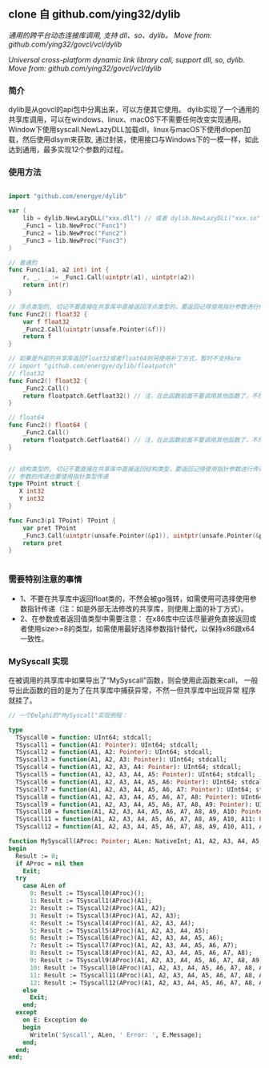 ## clone 自 github.com/ying32/dylib

*通用的跨平台动态连接库调用, 支持 dll、so、dylib。 Move from: github.com/ying32/govcl/vcl/dylib*  

*Universal cross-platform dynamic link library call, support dll, so, dylib. Move from: github.com/ying32/govcl/vcl/dylib*   

### 简介

dylib是从govcl的api包中分离出来，可以方便其它使用。
dylib实现了一个通用的共享库调用，可以在windows、linux、macOS下不需要任何改变实现通用。
Window下使用syscall.NewLazyDLL加载dll，linux与macOS下使用dlopen加载，然后使用dlsym来获取,
通过封装，使用接口与Windows下的一模一样，如此达到通用，最多实现12个参数的过程。

### 使用方法

```go

import "github.com/energye/dylib"

var (
    lib = dylib.NewLazyDLL("xxx.dll") // 或者 dylib.NewLazyDLL("xxx.so") 或者 dylib.NewLazyDLL("xxx.dylib")
    _Func1 = lib.NewProc("Func1") 
    _Func2 = lib.NewProc("Func2") 
    _Func3 = lib.NewProc("Func3") 
)

// 普通的
func Func1(a1, a2 int) int {
    r, _, _ := _Func1.Call(uintptr(a1), uintptr(a2))
    return int(r)
}

// 浮点类型的, 切记不要直接在共享库中直接返回浮点类型的，要返回记得使用指针参数进行传递
func Func2() float32 {
    var f float32
    _Func2.Call(uintptr(unsafe.Pointer(&f)))
    return f
}

// 如果是外部的共享库返回float32或者float64则另使用补丁方式，暂时不支持arm
// import "github.com/energye/dylib/floatpatch"
// float32
func Func2() float32 {
    _Func2.Call()  
    return floatpatch.Getfloat32() // 注，在此函数前面不要调用其他函数了，不然就获取不到结果
}

// float64
func Func2() float64 {
    _Func2.Call()  
    return floatpatch.Getfloat64() // 注，在此函数前面不要调用其他函数了，不然就获取不到结果
}


// 结构类型的, 切记不要直接在共享库中直接返回结构类型，要返回记得使用指针参数进行传递
// 参数的传递也要使用指针类型传递
type TPoint struct {
   X int32
   Y int32
}

func Func3(p1 TPoint) TPoint {
    var pret TPoint
    _Func3.Call(uintptr(unsafe.Pointer(&p1)), uintptr(unsafe.Pointer(&pret)))
    return pret
}



```  

### 需要特别注意的事情   

* 1、不要在共享库中返回float类的，不然会被go强转，如需使用可选择使用参数指针传递（注：如是外部无法修改的共享库，则使用上面的补丁方式）。    
* 2、在参数或者返回值类型中需要注意： 在x86库中应该尽量避免直接返回或者使用size>=8的类型，如需使用最好选择参数指针替代，以保持x86跟x64一致性。  



### MySyscall 实现 
在被调用的共享库中如果导出了“MySyscall”函数，则会使用此函数来call， 一般导出此函数的目的是为了在共享库中捕获异常，不然一但共享库中出现异常
程序就挂了。

```pascal
// 一个Delphi的"MySyscall"实现例程：

type
  TSyscall0 = function: UInt64; stdcall;
  TSyscall1 = function(A1: Pointer): UInt64; stdcall;
  TSyscall2 = function(A1, A2: Pointer): UInt64; stdcall;
  TSyscall3 = function(A1, A2, A3: Pointer): UInt64; stdcall;
  TSyscall4 = function(A1, A2, A3, A4: Pointer): UInt64; stdcall;
  TSyscall5 = function(A1, A2, A3, A4, A5: Pointer): UInt64; stdcall;
  TSyscall6 = function(A1, A2, A3, A4, A5, A6: Pointer): UInt64; stdcall;
  TSyscall7 = function(A1, A2, A3, A4, A5, A6, A7: Pointer): UInt64; stdcall;
  TSyscall8 = function(A1, A2, A3, A4, A5, A6, A7, A8: Pointer): UInt64; stdcall;
  TSyscall9 = function(A1, A2, A3, A4, A5, A6, A7, A8, A9: Pointer): UInt64; stdcall;
  TSyscall10 = function(A1, A2, A3, A4, A5, A6, A7, A8, A9, A10: Pointer): UInt64; stdcall;
  TSyscall11 = function(A1, A2, A3, A4, A5, A6, A7, A8, A9, A10, A11: Pointer): UInt64; stdcall;
  TSyscall12 = function(A1, A2, A3, A4, A5, A6, A7, A8, A9, A10, A11, A12: Pointer): UInt64; stdcall;

function MySyscall(AProc: Pointer; ALen: NativeInt; A1, A2, A3, A4, A5, A6, A7, A8, A9, A10, A11, A12: Pointer): UInt64; stdcall;
begin
  Result := 0;
  if AProc = nil then
    Exit;
  try
    case ALen of
      0: Result := TSyscall0(AProc)();
      1: Result := TSyscall1(AProc)(A1);
      2: Result := TSyscall2(AProc)(A1, A2);
      3: Result := TSyscall3(AProc)(A1, A2, A3);
      4: Result := TSyscall4(AProc)(A1, A2, A3, A4);
      5: Result := TSyscall5(AProc)(A1, A2, A3, A4, A5);
      6: Result := TSyscall6(AProc)(A1, A2, A3, A4, A5, A6);
      7: Result := TSyscall7(AProc)(A1, A2, A3, A4, A5, A6, A7);
      8: Result := TSyscall8(AProc)(A1, A2, A3, A4, A5, A6, A7, A8);
      9: Result := TSyscall9(AProc)(A1, A2, A3, A4, A5, A6, A7, A8, A9);
      10: Result := TSyscall10(AProc)(A1, A2, A3, A4, A5, A6, A7, A8, A9, A10);
      11: Result := TSyscall11(AProc)(A1, A2, A3, A4, A5, A6, A7, A8, A9, A10, A11);
      12: Result := TSyscall12(AProc)(A1, A2, A3, A4, A5, A6, A7, A8, A9, A10, A11, A12);
    else
      Exit;
    end;
  except
    on E: Exception do
    begin
      Writeln('Syscall', ALen, ' Error: ', E.Message);
    end;
  end;
end;

```

